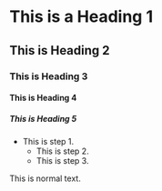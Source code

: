 # This is a Heading 1

## This is Heading 2

### This is Heading 3

#### This is Heading 4

##### This is Heading 5


- This is step 1.   
  - This is step 2.
   - This is step 3.


This is normal text.
